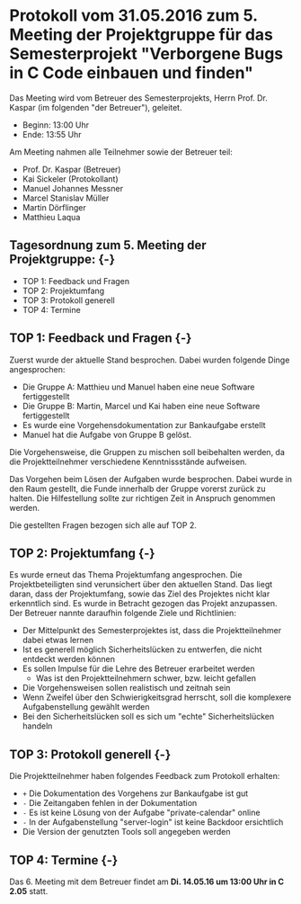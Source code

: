 # Protokoll vom 31.05.2016 zum 5. Meeting der Projektgruppe für das Semesterprojekt "Verborgene Bugs in C Code einbauen und finden"

Das Meeting wird vom Betreuer des Semesterprojekts, Herrn Prof. Dr. Kaspar (im
folgenden "der Betreuer"), geleitet.

- Beginn: 13:00 Uhr
- Ende:   13:55 Uhr

Am Meeting nahmen alle Teilnehmer sowie der Betreuer teil:

- Prof. Dr. Kaspar (Betreuer)
- Kai Sickeler (Protokollant)
- Manuel Johannes Messner
- Marcel Stanislav Müller
- Martin Dörflinger
- Matthieu Laqua

## Tagesordnung zum 5. Meeting der Projektgruppe: {-}
- TOP 1: Feedback und Fragen
- TOP 2: Projektumfang
- TOP 3: Protokoll generell
- TOP 4: Termine

## TOP 1: Feedback und Fragen {-}
Zuerst wurde der aktuelle Stand besprochen. Dabei wurden folgende Dinge
angesprochen:

- Die Gruppe A: Matthieu und Manuel haben eine neue Software fertiggestellt
- Die Gruppe B: Martin, Marcel und Kai haben eine neue Software fertiggestellt
- Es wurde eine Vorgehensdokumentation zur Bankaufgabe erstellt
- Manuel hat die Aufgabe von Gruppe B gelöst.

Die Vorgehensweise, die Gruppen zu mischen soll beibehalten werden, da die
Projektteilnehmer verschiedene Kenntnissstände aufweisen.

Das Vorgehen beim Lösen der Aufgaben wurde besprochen. Dabei wurde in den Raum
gestellt, die Funde innerhalb der Gruppe vorerst zurück zu halten. Die
Hilfestellung sollte zur richtigen Zeit in Anspruch genommen werden.

Die gestellten Fragen bezogen sich alle auf TOP 2.

## TOP 2: Projektumfang {-}
Es wurde erneut das Thema Projektumfang angesprochen. Die Projektbeteiligten
sind verunsichert über den aktuellen Stand. Das liegt daran, dass der
Projektumfang, sowie das Ziel des Projektes nicht klar erkenntlich sind. Es
wurde in Betracht gezogen das Projekt anzupassen. Der Betreuer nannte daraufhin
folgende Ziele und Richtlinien:

- Der Mittelpunkt des Semesterprojektes ist, dass die Projektteilnehmer dabei
  etwas lernen
- Ist es generell möglich Sicherheitslücken zu entwerfen, die nicht entdeckt
  werden können
- Es sollen Impulse für die Lehre des Betreuer erarbeitet werden
    - Was ist den Projektteilnehmern schwer, bzw. leicht gefallen
- Die Vorgehensweisen sollen realistisch und zeitnah sein
- Wenn Zweifel über den Schwierigkeitsgrad herrscht, soll die komplexere
  Aufgabenstellung gewählt werden
- Bei den Sicherheitslücken soll es sich um "echte" Sicherheitslücken handeln

## TOP 3: Protokoll generell {-}
Die Projektteilnehmer haben folgendes Feedback zum Protokoll erhalten:

- `+` Die Dokumentation des Vorgehens zur Bankaufgabe ist gut
- `-` Die Zeitangaben fehlen in der Dokumentation
- `-` Es ist keine Lösung von der Aufgabe "private-calendar" online
- `-` In der Aufgabenstellung "server-login" ist keine Backdoor ersichtlich
- Die Version der genutzten Tools soll angegeben werden

## TOP 4: Termine {-}
Das 6. Meeting mit dem Betreuer findet am **Di. 14.05.16 um 13:00 Uhr in C
2.05** statt.

